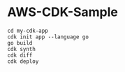 # AWS-CDK-Sample
```mkdir my-cdk-app
cd my-cdk-app
cdk init app --language go
go build
cdk synth
cdk diff
cdk deploy

